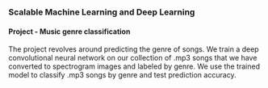 ### Scalable Machine Learning and Deep Learning
#### Project - Music genre classification

The project revolves around predicting the genre of songs. We train a deep convolutional neural network on our collection of .mp3 songs that we have converted to spectrogram images and labeled by genre. We use the trained model to classify .mp3 songs by genre and test prediction accuracy.

